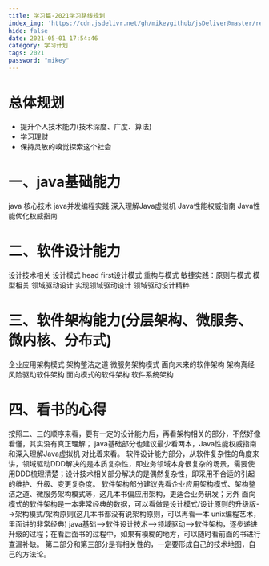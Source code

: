 ```yaml
---
title: 学习篇-2021学习路线规划
index_img: 'https://cdn.jsdelivr.net/gh/mikeygithub/jsDeliver@master/resource/img/xxjh.jpeg'
hide: false
date: 2021-05-01 17:54:46
category: 学习计划
tags: 2021
password: "mikey"
---
```


# 总体规划

- 提升个人技术能力(技术深度、广度、算法)
- 学习理财
- 保持灵敏的嗅觉探索这个社会

# 一、java基础能力

java 核心技术
java并发编程实践
深入理解Java虚拟机
Java性能权威指南
Java性能优化权威指南

# 二、软件设计能力

设计技术相关
设计模式
head first设计模式
重构与模式
敏捷实践：原则与模式
模型相关
领域驱动设计
实现领域驱动设计
领域驱动设计精粹

# 三、软件架构能力(分层架构、微服务、微内核、分布式)

企业应用架构模式
架构整洁之道
微服务架构模式
面向未来的软件架构
架构真经
风险驱动软件架构
面向模式的软件架构
软件系统架构

# 四、看书的心得

按照二、三的顺序来看，要有一定的设计能力后，再看架构相关的部分，不然好像看懂，其实没有真正理解；
java基础部分也建议最少看两本，Java性能权威指南和深入理解Java虚拟机 对比着来看。
软件设计能力部分，从软件复杂性的角度来讲，领域驱动DDD解决的是本质复杂性，即业务领域本身很复杂的场景，需要使用DDD梳理清楚；设计技术相关部分解决的是偶然复杂性，即采用不合适的引起的维护、升级、变更复杂度。
软件架构部分建议先看企业应用架构模式、架构整洁之道、微服务架构模式等，这几本书偏应用架构，更适合业务研发；另外 面向模式的软件架构是一本非常经典的数据，可以看做是设计模式/设计原则的升级版-->架构模式/架构原则(这几本书都没有说架构原则，可以再看一本 unix编程艺术，里面讲的非常经典)
java基础-->软件设计技术-->领域驱动-->软件架构，逐步递进升级的过程；在看后面书的过程中，如果有模糊的地方，可以随时看前面的书进行查漏补缺。
第二部分和第三部分是有相关性的，一定要形成自己的技术地图，自己的方法论。